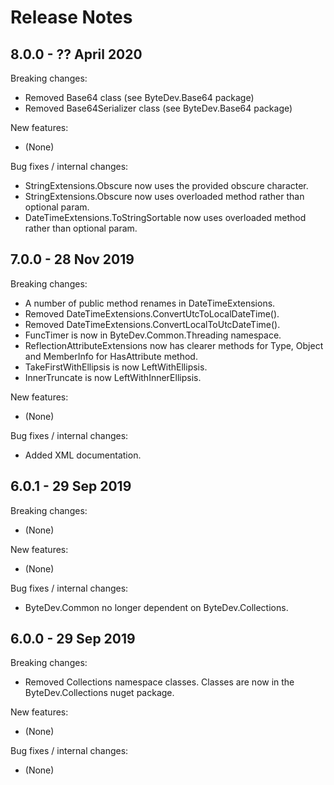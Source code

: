 # Release Notes

## 8.0.0 - ?? April 2020

Breaking changes:
- Removed Base64 class (see ByteDev.Base64 package)
- Removed Base64Serializer class (see ByteDev.Base64 package)

New features:
- (None)

Bug fixes / internal changes:
- StringExtensions.Obscure now uses the provided obscure character.
- StringExtensions.Obscure now uses overloaded method rather than optional param.
- DateTimeExtensions.ToStringSortable now uses overloaded method rather than optional param.


## 7.0.0 - 28 Nov 2019

Breaking changes:
* A number of public method renames in DateTimeExtensions.
* Removed DateTimeExtensions.ConvertUtcToLocalDateTime().
* Removed DateTimeExtensions.ConvertLocalToUtcDateTime().
* FuncTimer is now in ByteDev.Common.Threading namespace.
* ReflectionAttributeExtensions now has clearer methods for Type, Object and MemberInfo for HasAttribute method.
* TakeFirstWithEllipsis is now LeftWithEllipsis.
* InnerTruncate is now LeftWithInnerEllipsis.

New features:
* (None)

Bug fixes / internal changes:
* Added XML documentation.

## 6.0.1 - 29 Sep 2019

Breaking changes:
* (None)

New features:
* (None)

Bug fixes / internal changes:
* ByteDev.Common no longer dependent on ByteDev.Collections.

## 6.0.0 - 29 Sep 2019

Breaking changes:
* Removed Collections namespace classes. Classes are now in the ByteDev.Collections nuget package.

New features:
* (None)

Bug fixes / internal changes:
* (None)
